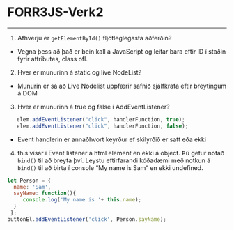 # FORR3JS-Verk2
---
1. Afhverju er `getElementById()` fljótleglegasta aðferðin?
* Vegna þess að það er bein kall á JavaScript og leitar bara eftir ID í staðin fyrir attributes, class ofl.
2. Hver er munurinn á static og live NodeList?
* Munurin er sá að Live Nodelist uppfærir safnið sjálfkrafa eftir breytingum á DOM
3. Hver er munurinn á true og false í AddEventListener?
```javascript
   elem.addEventListener("click", handlerFunction, true);
   elem.addEventListener("click", handlerFunction, false);
```
* Event handlerin er annaðhvort keyrður ef skilyrðið er satt eða ekki
4. this vísar í Event listener á html element en ekki á object. Þú getur notað `bind()` til að breyta því.
Leystu eftirfarandi kóðadæmi með notkun á `bind()` til að birta í console “My name is Sam“ en ekki undefined.
```javascript
let Person = {   
  name: 'Sam',   
  sayName: function(){     
     console.log('My name is '+ this.name);   
  }
 };
buttonEl.addEventListener('click', Person.sayName);
```
